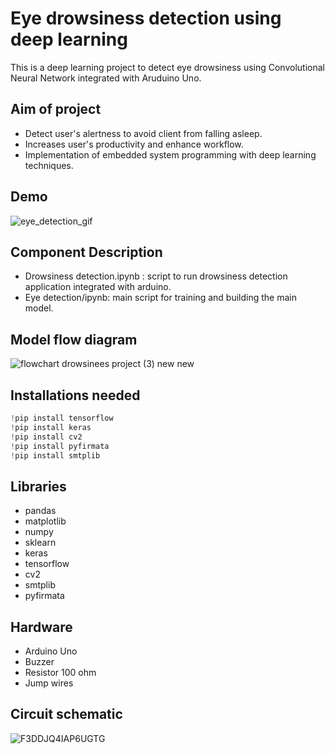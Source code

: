 
# Eye drowsiness detection using deep learning
This is a deep learning project to detect eye drowsiness using Convolutional Neural Network integrated with Aruduino Uno.






 
## Aim of project

- Detect user's alertness to avoid client from falling asleep.
- Increases user's productivity and enhance workflow.
- Implementation of embedded system programming with deep learning techniques.







## Demo

![eye_detection_gif](https://user-images.githubusercontent.com/65908522/132357559-495911da-ec85-4401-a5c2-2756bf9d1def.gif)










  
## Component Description


- Drowsiness detection.ipynb : script to run drowsiness detection application integrated with arduino.
- Eye detection/ipynb: main script for training and building the main model.


  
  
  
  
## Model flow diagram
![flowchart drowsinees project (3) new new](https://user-images.githubusercontent.com/65908522/132291881-37350a7f-829b-4150-82fb-5f743de793d0.jpg)








  
## Installations needed

```javascript
!pip install tensorflow
!pip install keras
!pip install cv2
!pip install pyfirmata
!pip install smtplib
```





  
## Libraries

- pandas
- matplotlib
- numpy
- sklearn
- keras
- tensorflow
- cv2
- smtplib
- pyfirmata



  
  
## Hardware

- Arduino Uno
- Buzzer
- Resistor 100 ohm
- Jump wires


## Circuit schematic
![F3DDJQ4IAP6UGTG](https://user-images.githubusercontent.com/65908522/132291071-4b8b97a6-46d2-4c9e-95b4-e857e8e3f9ff.jpg)


  

